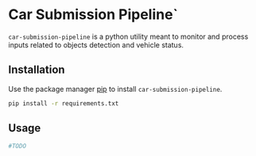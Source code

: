 # Car Submission Pipeline`

`car-submission-pipeline` is a python utility meant to monitor and process inputs related to objects detection and vehicle status.

## Installation

Use the package manager [pip](https://pip.pypa.io/en/stable/) to install `car-submission-pipeline`.

```bash
pip install -r requirements.txt
```

## Usage

```python
#TODO
```
